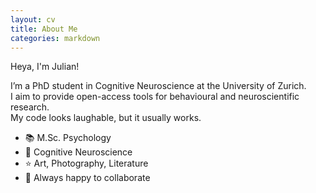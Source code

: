 ```yaml
---
layout: cv
title: About Me
categories: markdown
---
```


Heya, I'm Julian!

I’m a PhD student in Cognitive Neuroscience at the University of Zurich.  
I aim to provide open-access tools for behavioural and neuroscientific research.  
My code looks laughable, but it usually works.  

<ul>
<li> 📚 M.Sc. Psychology </li>
<li> 🧠 Cognitive Neuroscience  </li>
<li> ⭐ Art, Photography, Literature  </li>
<li> 🤝 Always happy to collaborate  </li>
</ul>

